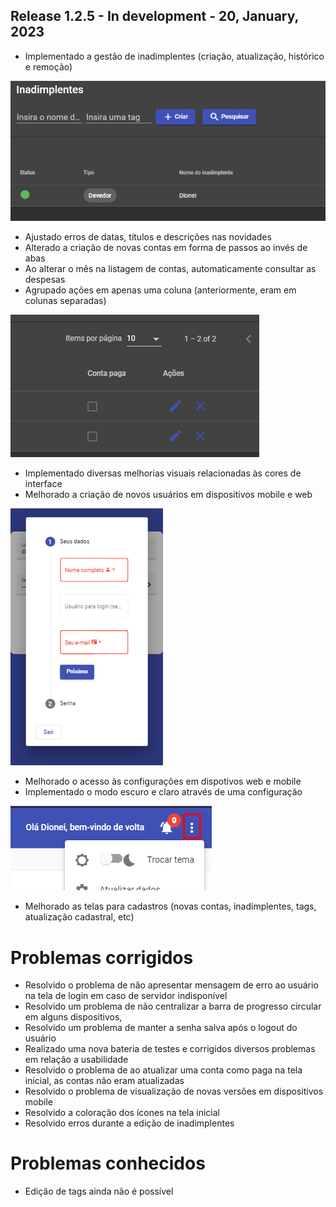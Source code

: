 ## Release 1.2.5 - In development - 20, January, 2023

- Implementado a gestão de inadimplentes (criação, atualização, histórico e remoção)

![New screen](./img_1.2.5/defaulters.png)

- Ajustado erros de datas, títulos e descrições nas novidades
- Alterado a criação de novas contas em forma de passos ao invés de abas
- Ao alterar o mês na listagem de contas, automaticamente consultar as despesas
- Agrupado ações em apenas uma coluna (anteriormente, eram em colunas separadas)

![Actions](./img_1.2.5/actions.png)

- Implementado diversas melhorias visuais relacionadas às cores de interface
- Melhorado a criação de novos usuários em dispositivos mobile e web

![New users](./img_1.2.5/new_user.png)

- Melhorado o acesso às configurações em dispotivos web e mobile
- Implementado o modo escuro e claro através de uma configuração

![Other settings](./img_1.2.5/other_settings.png)

- Melhorado as telas para cadastros (novas contas, inadimplentes, tags, atualização cadastral, etc)

# Problemas corrigidos

- Resolvido o problema de não apresentar mensagem de erro ao usuário na tela de login em caso de servidor indisponível
- Resolvido um problema de não centralizar a barra de progresso circular em alguns dispositivos,
- Resolvido um problema de manter a senha salva após o logout do usuário
- Realizado uma nova bateria de testes e corrigidos diversos problemas em relação a usabilidade
- Resolvido o problema de ao atualizar uma conta como paga na tela inicial, as contas não eram atualizadas
- Resolvido o problema de visualização de novas versões em dispositivos mobile
- Resolvido a coloração dos ícones na tela inicial
- Resolvido erros durante a edição de inadimplentes

# Problemas conhecidos

- Edição de tags ainda não é possível